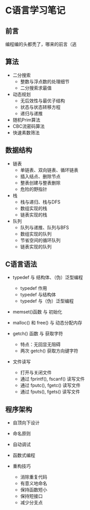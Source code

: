 # C语言学习笔记

## **前言**

编程编的头都秃了，哪来的前言（逃

## 算法
- 二分搜索
  - 整数与浮点数的处理细节
  - 二分搜索求最值
- 动态规划
  - 无后效性与最优子结构
  - 状态与状态转移方程
  - 递归与递推
- 随机Prim算法
- CBC流密码算法
- 快速素数筛法

## 数据结构
- 链表
  - 单链表、双向链表、循环链表
  - 插入结点、删除节点
  - 整表创建与整表删除
  - 危险的野指针
- 栈
  - 栈与递归、栈与DFS
  - 数组实现的栈
  - 链表实现的栈
- 队列
  - 队列与递推、队列与BFS
  - 数组实现的队列
  - 节省空间的循环队列
  - 链表实现的队列

## C语言语法
- typedef 与 结构体、（伪）泛型编程
  - typedef 作用
  - typedef 与结构体
  - typedef 与（伪）泛型编程

- memset()函数 与 初始化

- malloc() 和 free() 与 动态分配内存

- getch() 函数 与 获取字符
  - 特点：无回显无阻碍
  - 两次 getch() 获取方向键字符

- 文件读写
  - 打开与关闭文件 
  - 通过 fprintf(), fscanf() 读写文件
  - 通过 fputc(), fgetc() 读写文件
  - 通过 fputs(), fgets() 读写文件

## 程序架构

- 自顶向下设计

- 命名原则

- 自动调试

- 函数式编程

- 重构技巧
  - 消除重复代码
  - 有意义地命名
  - 保持函数短小
  - 保持短接口
  - 减少分支点


